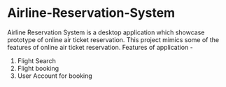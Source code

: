 # Airline-Reservation-System
Airline Reservation System is a desktop application which showcase prototype of online air ticket reservation. This project mimics some of the features of online air ticket reservation.
Features of application - 
1. Flight Search
2. Flight booking
3. User Account for booking
